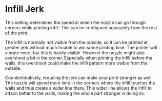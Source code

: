 Infill Jerk
====
This setting determines the speed at which the nozzle can go through corners while printing infill. This can be configured separately from the rest of the print.

The infill is normally not visible from the outside, so it can be printed at greater jerk without much trouble to win some printing time. The printer will vibrate more, but this is hardly visible. However the nozzle might also overshoot a bit in the corner. Especially when printing the infill before the walls, this overshoot could make the infill pattern more visible from the outside.

Counterintuitively, reducing the jerk can make your print stronger as well. The nozzle will spend more time in the corners where the infill touches the walls and thus create a wider line there. This wider line allows the infill to attach better to the walls, making the whole part stronger in doing so.